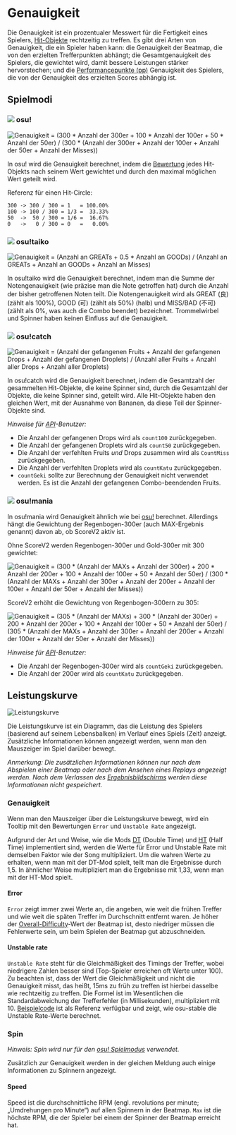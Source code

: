 # Genauigkeit

Die Genauigkeit ist ein prozentualer Messwert für die Fertigkeit eines Spielers, [Hit-Objekte](/wiki/Hit_object) rechtzeitig zu treffen. Es gibt drei Arten von Genauigkeit, die ein Spieler haben kann: die Genauigkeit der Beatmap, die von den erzielten Trefferpunkten abhängt; die Gesamtgenauigkeit des Spielers, die gewichtet wird, damit bessere Leistungen stärker hervorstechen; und die [Performancepunkte (pp)](/wiki/Performance_points) Genauigkeit des Spielers, die von der Genauigkeit des erzielten Scores abhängig ist.

## Spielmodi

### ![](/wiki/shared/mode/osu.png) osu!

![Genauigkeit = (300 \* Anzahl der 300er + 100 \* Anzahl der 100er + 50 \* Anzahl der 50er) / (300 \* (Anzahl der 300er + Anzahl der 100er + Anzahl der 50er + Anzahl der Misses))](img/accuracy_osu_updated.png "Genauigkeitsformel für osu!")

In osu! wird die Genauigkeit berechnet, indem die [Bewertung](/wiki/Gameplay/Judgement) jedes Hit-Objekts nach seinem Wert gewichtet und durch den maximal möglichen Wert geteilt wird.

Referenz für einen Hit-Circle:

```
300 -> 300 / 300 = 1   = 100.00%
100 -> 100 / 300 = 1/3 =  33.33%
50  ->  50 / 300 = 1/6 =  16.67%
0   ->   0 / 300 = 0   =   0.00%
```

### ![](/wiki/shared/mode/taiko.png) osu!taiko

![Genauigkeit = (Anzahl an GREATs + 0.5 \* Anzahl an GOODs) / (Anzahl an GREATs + Anzahl an GOODs + Anzahl an Misses)](img/accuracy_taiko_updated.png "Genauigkeitsformel für osu!taiko")

In osu!taiko wird die Genauigkeit berechnet, indem man die Summe der Notengenauigkeit (wie präzise man die Note getroffen hat) durch die Anzahl der bisher getroffenen Noten teilt. Die Notengenauigkeit wird als GREAT (良) (zählt als 100%), GOOD (可) (zählt als 50%) (halb) und MISS/BAD (不可) (zählt als 0%, was auch die Combo beendet) bezeichnet. Trommelwirbel und Spinner haben keinen Einfluss auf die Genauigkeit.

### ![](/wiki/shared/mode/catch.png) osu!catch

![Genauigkeit = (Anzahl der gefangenen Fruits + Anzahl der gefangenen Drops + Anzahl der gefangenen Droplets) / (Anzahl aller Fruits + Anzahl aller Drops + Anzahl aller Droplets)](img/accuracy_catch_updated.png "Genauigkeitsformel für osu!catch")

In osu!catch wird die Genauigkeit berechnet, indem die Gesamtzahl der gesammelten Hit-Objekte, die keine Spinner sind, durch die Gesamtzahl der Objekte, die keine Spinner sind, geteilt wird. Alle Hit-Objekte haben den gleichen Wert, mit der Ausnahme von Bananen, da diese Teil der Spinner-Objekte sind.

*Hinweise für [API](/wiki/osu!api)-Benutzer:*

- Die Anzahl der gefangenen Drops wird als `count100` zurückgegeben.
- Die Anzahl der gefangenen Droplets wird als `count50` zurückgegeben.
- Die Anzahl der verfehlten Fruits *und* Drops zusammen wird als `CountMiss` zurückgegeben.
- Die Anzahl der verfehlten Droplets wird als `countKatu` zurückgegeben.
- `countGeki` sollte zur Berechnung der Genauigkeit nicht verwendet werden. Es ist die Anzahl der gefangenen Combo-beendenden Fruits.

### ![](/wiki/shared/mode/mania.png) osu!mania

In osu!mania wird Genauigkeit ähnlich wie bei [osu!](#osu!) berechnet. Allerdings hängt die Gewichtung der Regenbogen-300er (auch MAX-Ergebnis genannt) davon ab, ob ScoreV2 aktiv ist.

Ohne ScoreV2 werden Regenbogen-300er und Gold-300er mit 300 gewichtet:

![Genauigkeit = (300 \* (Anzahl der MAXs + Anzahl der 300er) + 200 \* Anzahl der 200er + 100 \* Anzahl der 100er + 50 \* Anzahl der 50er) / (300 \* (Anzahl der MAXs + Anzahl der 300er + Anzahl der 200er + Anzahl der 100er + Anzahl der 50er + Anzahl der Misses))](img/accuracy_mania_updated_score_v1.png "Genauigkeitsformel für osu!mania unter ScoreV1")

ScoreV2 erhöht die Gewichtung von Regenbogen-300ern zu 305:

![Genauigkeit = (305 \* (Anzahl der MAXs) + 300 \* (Anzahl der 300er) + 200 \* Anzahl der 200er + 100 \* Anzahl der 100er + 50 \* Anzahl der 50er) / (305 \* (Anzahl der MAXs + Anzahl der 300er + Anzahl der 200er + Anzahl der 100er + Anzahl der 50er + Anzahl der Misses))](img/accuracy_mania_updated_score_v2.png "Genauigkeitsformel für osu!mania unter ScoreV2")

*Hinweise für [API](/wiki/osu!api)-Benutzer:*

- Die Anzahl der Regenbogen-300er wird als `countGeki` zurückgegeben.
- Die Anzahl der 200er wird als `countKatu` zurückgegeben.

## Leistungskurve

![Leistungskurve](img/performance_graph.png "Leistungskurve")

Die Leistungskurve ist ein Diagramm, das die Leistung des Spielers (basierend auf seinem Lebensbalken) im Verlauf eines Spiels (Zeit) anzeigt. Zusätzliche Informationen können angezeigt werden, wenn man den Mauszeiger im Spiel darüber bewegt.

*Anmerkung: Die zusätzlichen Informationen können nur nach dem Abspielen einer Beatmap oder nach dem Ansehen eines Replays angezeigt werden. Nach dem Verlassen des [Ergebnisbildschirms](/wiki/Client/Interface#rangliste) werden diese Informationen nicht gespeichert.*

### Genauigkeit

Wenn man den Mauszeiger über die Leistungskurve bewegt, wird ein Tooltip mit den Bewertungen `Error` und `Unstable Rate` angezeigt.

Aufgrund der Art und Weise, wie die Mods [DT](/wiki/Game_modifier/Double_Time) (Double Time) und [HT](/wiki/Game_modifier/Half_Time) (Half Time) implementiert sind, werden die Werte für Error und Unstable Rate mit demselben Faktor wie der Song multipliziert. Um die wahren Werte zu erhalten, wenn man mit der DT-Mod spielt, teilt man die Ergebnisse durch 1,5. In ähnlicher Weise multipliziert man die Ergebnisse mit 1,33, wenn man mit der HT-Mod spielt.

#### Error

`Error` zeigt immer zwei Werte an, die angeben, wie weit die frühen Treffer und wie weit die späten Treffer im Durchschnitt entfernt waren. Je höher der [Overall-Difficulty](/wiki/Beatmapping/Overall_difficulty)-Wert der Beatmap ist, desto niedriger müssen die Fehlerwerte sein, um beim Spielen der Beatmap gut abzuschneiden.

#### Unstable rate

`Unstable Rate` steht für die Gleichmäßigkeit des Timings der Treffer, wobei niedrigere Zahlen besser sind (Top-Spieler erreichen oft Werte unter 100). Zu beachten ist, dass der Wert die Gleichmäßigkeit und nicht die Genauigkeit misst, das heißt, 15ms zu früh zu treffen ist hierbei dasselbe wie rechtzeitig zu treffen. Die Formel ist im Wesentlichen die Standardabweichung der Trefferfehler (in Millisekunden), multipliziert mit 10. [Beispielcode](https://gist.github.com/peppy/3a11cb58c856b6af7c1916422f668899) ist als Referenz verfügbar und zeigt, wie osu-stable die Unstable Rate-Werte berechnet.

### Spin

*Hinweis: Spin wird nur für den [osu! Spielmodus](/wiki/Game_mode/osu!) verwendet.*

Zusätzlich zur Genauigkeit werden in der gleichen Meldung auch einige Informationen zu Spinnern angezeigt.

#### Speed

Speed ist die durchschnittliche RPM (engl. revolutions per minute; „Umdrehungen pro Minute“) auf allen Spinnern in der Beatmap. `Max` ist die höchste RPM, die der Spieler bei einem der Spinner der Beatmap erreicht hat.
